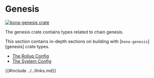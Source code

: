 # Genesis

<a href="https://crates.io/crates/kona-genesis"><img src="https://img.shields.io/crates/v/kona-genesis.svg" alt="kona-genesis crate"></a>

The genesis crate contains types related to chain genesis.

This section contains in-depth sections on building with [`kona-genesis`][genesis] crate types.

- [The Rollup Config](./rollup-config.md)
- [The System Config](./system-config.md)

<!-- Links -->

{{#include ../../links.md}}
